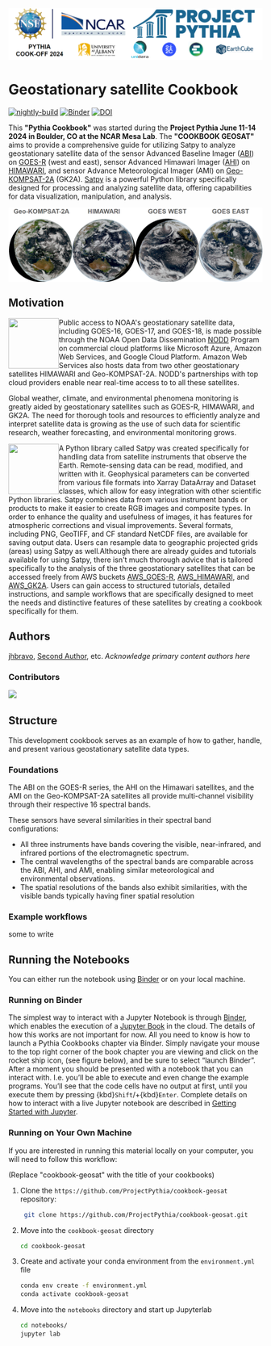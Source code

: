 <img src="notebooks/images/logos/ncar_pythia.png" alt="pythia ncar" />

# Geostationary satellite Cookbook

[![nightly-build](https://github.com/ProjectPythia/cookbook-template/actions/workflows/nightly-build.yaml/badge.svg)](https://github.com/ProjectPythia/cookbook-template/actions/workflows/nightly-build.yaml)
[![Binder](https://binder.projectpythia.org/badge_logo.svg)](https://binder.projectpythia.org/v2/gh/ProjectPythia/cookbook-template/main?labpath=notebooks)
[![DOI](https://zenodo.org/badge/475509405.svg)](https://zenodo.org/badge/latestdoi/475509405)


This **"Pythia Cookbook"** was started during the **Project Pythia June 11-14 2024 in Boulder, CO at the NCAR Mesa Lab**. The **"COOKBOOK GEOSAT"** aims to provide a comprehensive guide for utilizing Satpy to analyze geostationary satellite data of the sensor Advanced Baseline Imager ([ABI](https://www.goes-r.gov/spacesegment/abi.html)) on [GOES-R](https://www.goes-r.gov) (west and east), sensor Advanced Himawari Imager ([AHI](https://www.data.jma.go.jp/mscweb/en/himawari89/space_segment/spsg_ahi.html)) on [HIMAWARI](https://www.jma.go.jp/jma/jma-eng/satellite/himawari89.html), and sensor Advance Meteorological Imager (AMI) on [Geo-KOMPSAT-2A](https://nmsc.kma.go.kr/enhome/html/base/cmm/selectPage.do?page=satellite.gk2a.intro) (GK2A). [Satpy](https://satpy.readthedocs.io/en/stable/) is a powerful Python library specifically designed for processing and analyzing satellite data, offering capabilities for data visualization, manipulation, and analysis.

<img align="center" src="notebooks/images/logos/all_sats.png" alt="pythia ncar" />

## Motivation

<p>
<img align="left" src="https://registry.opendata.aws/img/logos/noaa-logo.png" width="100" height="100" >   
Public access to NOAA's geostationary satellite data, including GOES-16, GOES-17, and GOES-18, is made possible through the NOAA Open Data Dissemination <a href="https://www.noaa.gov/information-technology/open-data-dissemination">NODD</a> Program on commercial cloud platforms like Microsoft Azure, Amazon Web Services, and Google Cloud Platform. Amazon Web Services also hosts data from two other geostationary satellites HIMAWARI and Geo-KOMPSAT-2A. NODD's partnerships with top cloud providers enable near real-time access to to all these satellites.</p>  
<p>
Global weather, climate, and environmental phenomena monitoring is greatly aided by geostationary satellites such as GOES-R, HIMAWARI, and GK2A. The need for thorough tools and resources to efficiently analyze and interpret satellite data is growing as the use of such data for scientific research, weather forecasting, and environmental monitoring grows. 
</p>  

<p>
<img align="left" src="https://avatars.githubusercontent.com/u/13004956?s=200&v=4" width="100" height="100" >   
A Python library called Satpy was created specifically for handling data from satellite instruments that observe the Earth. Remote-sensing data can be read, modified, and written with it. Geophysical parameters can be converted from various file formats into Xarray DataArray and Dataset classes, which allow for easy integration with other scientific Python libraries. Satpy combines data from various instrument bands or products to make it easier to create RGB images and composite types. In order to enhance the quality and usefulness of images, it has features for atmospheric corrections and visual improvements. Several formats, including PNG, GeoTIFF, and CF standard NetCDF files, are available for saving output data. Users can resample data to geographic projected grids (areas) using Satpy as well.Although there are already guides and tutorials available for using Satpy, there isn't much thorough advice that is tailored specifically to the analysis 
of the three geostationary satellites that can be accessed freely from AWS buckets <a href="https://registry.opendata.aws/noaa-goes/">AWS_GOES-R</a>, <a href="https://registry.opendata.aws/noaa-himawari/">AWS_HIMAWARI</a>, and <a href="https://registry.opendata.aws/noaa-gk2a-pds/">AWS_GK2A</a>. Users can gain access to structured tutorials, detailed instructions, and sample workflows that are specifically designed to meet the needs and distinctive features of these satellites by creating a cookbook specifically for them.</p> 





## Authors

[jhbravo](jhbravo), [Second Author](@second-author), etc. _Acknowledge primary content authors here_

### Contributors

<a href="https://github.com/ProjectPythia/cookbook-template/graphs/contributors">
  <img src="https://contrib.rocks/image?repo=ProjectPythia/cookbook-template" />
</a>



## Structure
This development cookbook serves as an example of how to gather, handle, and present various geostationary satellite data types.

### Foundations
The ABI on the GOES-R series, the AHI on the Himawari satellites, and the AMI on the Geo-KOMPSAT-2A satellites all provide multi-channel visibility through their respective 16 spectral bands.

These sensors have several similarities in their spectral band configurations:

- All three instruments have bands covering the visible, near-infrared, and infrared portions of the electromagnetic spectrum.
- The central wavelengths of the spectral bands are comparable across the ABI, AHI, and AMI, enabling similar meteorological and environmental observations.
- The spatial resolutions of the bands also exhibit similarities, with the visible bands typically having finer spatial resolution

### Example workflows

some to write

## Running the Notebooks

You can either run the notebook using [Binder](https://binder.projectpythia.org/) or on your local machine.

### Running on Binder

The simplest way to interact with a Jupyter Notebook is through
[Binder](https://binder.projectpythia.org/), which enables the execution of a
[Jupyter Book](https://jupyterbook.org) in the cloud. The details of how this works are not
important for now. All you need to know is how to launch a Pythia
Cookbooks chapter via Binder. Simply navigate your mouse to
the top right corner of the book chapter you are viewing and click
on the rocket ship icon, (see figure below), and be sure to select
“launch Binder”. After a moment you should be presented with a
notebook that you can interact with. I.e. you’ll be able to execute
and even change the example programs. You’ll see that the code cells
have no output at first, until you execute them by pressing
{kbd}`Shift`/+{kbd}`Enter`. Complete details on how to interact with
a live Jupyter notebook are described in [Getting Started with
Jupyter](https://foundations.projectpythia.org/foundations/getting-started-jupyter.html).

### Running on Your Own Machine

If you are interested in running this material locally on your computer, you will need to follow this workflow:

(Replace "cookbook-geosat" with the title of your cookbooks)

1. Clone the `https://github.com/ProjectPythia/cookbook-geosat` repository:

   ```bash
    git clone https://github.com/ProjectPythia/cookbook-geosat.git
   ```

1. Move into the `cookbook-geosat` directory
   ```bash
   cd cookbook-geosat
   ```
1. Create and activate your conda environment from the `environment.yml` file
   ```bash
   conda env create -f environment.yml
   conda activate cookbook-geosat
   ```
1. Move into the `notebooks` directory and start up Jupyterlab
   ```bash
   cd notebooks/
   jupyter lab
   ```
